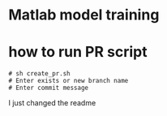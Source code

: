 # Matlab model training

# how to run PR script

    # sh create_pr.sh
    # Enter exists or new branch name
    # Enter commit message


I just changed the readme